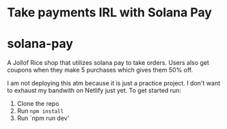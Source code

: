 # Take payments IRL with Solana Pay
# solana-pay

A Jollof Rice shop that utilizes solana pay to take orders.
Users also get coupons when they make 5 purchases which gives them 50% off.

I am not deploying this atm because it is just a practice project. I don't want to exhaust my bandwith on Netlify just yet.
To get started run:

1. Clone the repo
2. Run `npm install`
3. Run `npm run dev'
